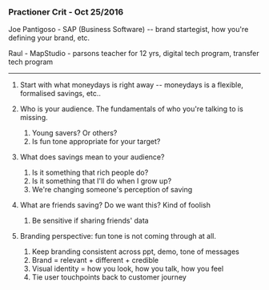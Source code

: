 ### Practioner Crit - Oct 25/2016

Joe Pantigoso - SAP (Business Software) -- brand startegist, how you're defining your brand, etc.

Raul - MapStudio - parsons teacher for 12 yrs, digital tech program, transfer tech program

-----

1. Start with what moneydays is right away -- moneydays is a flexible, formalised savings, etc..

2. Who is your audience. The fundamentals of who you're talking to is missing.
	1. Young savers? Or others?
	2. Is fun tone appropriate for your target? 

3. What does savings mean to your audience?
	1. Is it something that rich people do?
	2. Is it something that I'll do when I grow up?
	3. We're changing someone's perception of saving

4. What are friends saving? Do we want this? Kind of foolish
	1. Be sensitive if sharing friends' data

5. Branding perspective: fun tone is not coming through at all.
	1. Keep branding consistent across ppt, demo, tone of messages
	2. Brand = relevant + different + credible
	3. Visual identity = how you look, how you talk, how you feel
	4. Tie user touchpoints back to customer journey
